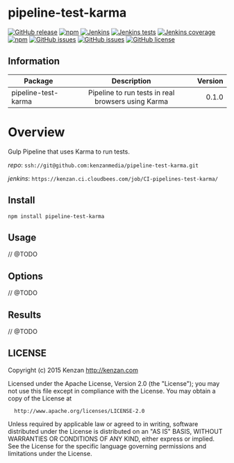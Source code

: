 # pipeline-test-karma

[![GitHub release](https://img.shields.io/github/release/kenzanlabs/pipeline-test-karma.svg)](https://github.com/kenzanlabs/pipeline-test-karma/releases)
[![npm](https://img.shields.io/npm/v/pipeline-test-karma.svg)](https://www.npmjs.com/package/pipeline-test-karma)
[![Jenkins](https://img.shields.io/jenkins/s/https/kenzan.ci.cloudbees.com/job/CI-pipeline-test-karma.svg)](https://kenzan.ci.cloudbees.com/job/CI-pipeline-test-karma/)
[![Jenkins tests](https://img.shields.io/jenkins/t/https/kenzan.ci.cloudbees.com/job/CI-pipeline-test-karma.svg)](https://kenzan.ci.cloudbees.com/job/CI-pipeline-test-karma/lastCompletedBuild/testReport/)
[![Jenkins coverage](https://img.shields.io/jenkins/c/https/kenzan.ci.cloudbees.com/job/CI-pipeline-test-karma.svg)](https://kenzan.ci.cloudbees.com/job/CI-pipeline-test-karma/cobertura)
[![npm](https://img.shields.io/npm/dt/pipeline-test-karma.svg)](https://www.npmjs.com/package/pipeline-test-karma)
[![GitHub issues](https://img.shields.io/github/issues-raw/kenzanlabs/pipeline-test-karma.svg)](https://github.com/kenzanlabs/pipeline-test-karma/issues)
[![GitHub issues](https://img.shields.io/github/issues-pr-raw/kenzanlabs/pipeline-test-karma.svg)](https://github.com/kenzanlabs/pipeline-test-karma/pulls)
[![GitHub license](https://img.shields.io/badge/license-Apache%202-blue.svg)](https://raw.githubusercontent.com/kenzanlabs/pipeline-test-karma/master/LICENSE.md)

## Information

| Package       | Description   | Version|
| ------------- |:-------------:| -----:|
| pipeline-test-karma| Pipeline to run tests in real browsers using Karma | 0.1.0 |

# Overview

Gulp Pipeline that uses Karma to run tests.

_repo_: `ssh://git@github.com:kenzanmedia/pipeline-test-karma.git`

_jenkins_: `https://kenzan.ci.cloudbees.com/job/CI-pipelines-test-karma/`

## Install
`npm install pipeline-test-karma`

## Usage
// @TODO 

## Options
// @TODO

## Results
// @TODO

## LICENSE

  Copyright (c) 2015 Kenzan <http://kenzan.com>

  Licensed under the Apache License, Version 2.0 (the "License");
  you may not use this file except in compliance with the License.
  You may obtain a copy of the License at

      http://www.apache.org/licenses/LICENSE-2.0

  Unless required by applicable law or agreed to in writing, software
  distributed under the License is distributed on an "AS IS" BASIS,
  WITHOUT WARRANTIES OR CONDITIONS OF ANY KIND, either express or implied.
  See the License for the specific language governing permissions and
  limitations under the License.
